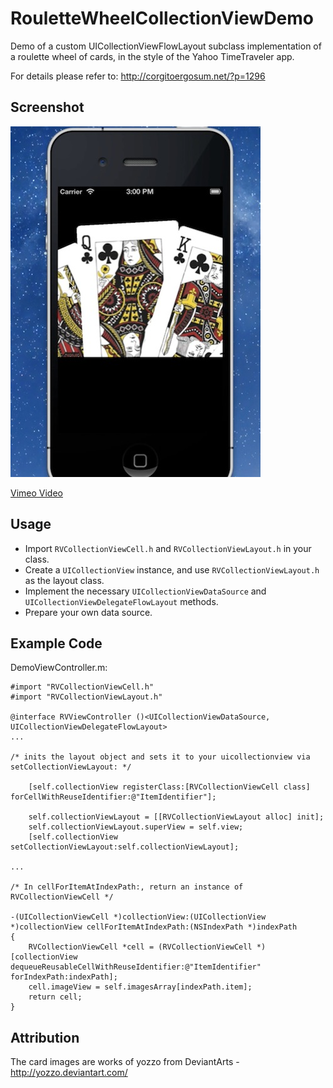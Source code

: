 RouletteWheelCollectionViewDemo
===============================

Demo of a custom UICollectionViewFlowLayout subclass implementation of a roulette wheel of cards, in the style of the Yahoo TimeTraveler app.

For details please refer to:
http://corgitoergosum.net/?p=1296

Screenshot
---
![Screenshot](RouletteViewDemo/roulettewheel_demo_image.jpg)


[Vimeo Video](https://vimeo.com/61983299 "Vimeo Video")


Usage
---
* Import `RVCollectionViewCell.h` and `RVCollectionViewLayout.h` in your class.
* Create a `UICollectionView` instance, and use `RVCollectionViewLayout.h` as the layout class.
* Implement the necessary `UICollectionViewDataSource` and `UICollectionViewDelegateFlowLayout` methods.
* Prepare your own data source. 


Example Code
---
DemoViewController.m:
```  objc
#import "RVCollectionViewCell.h"
#import "RVCollectionViewLayout.h"

@interface RVViewController ()<UICollectionViewDataSource, UICollectionViewDelegateFlowLayout>
...

/* inits the layout object and sets it to your uicollectionview via setCollectionViewLayout: */

    [self.collectionView registerClass:[RVCollectionViewCell class] forCellWithReuseIdentifier:@"ItemIdentifier"];
    
    self.collectionViewLayout = [[RVCollectionViewLayout alloc] init];
    self.collectionViewLayout.superView = self.view;
    [self.collectionView setCollectionViewLayout:self.collectionViewLayout];

...

/* In cellForItemAtIndexPath:, return an instance of RVCollectionViewCell */

-(UICollectionViewCell *)collectionView:(UICollectionView *)collectionView cellForItemAtIndexPath:(NSIndexPath *)indexPath
{
    RVCollectionViewCell *cell = (RVCollectionViewCell *)[collectionView dequeueReusableCellWithReuseIdentifier:@"ItemIdentifier" forIndexPath:indexPath];
    cell.imageView = self.imagesArray[indexPath.item];
    return cell;
}

```

Attribution
---
The card images are works of yozzo from DeviantArts - http://yozzo.deviantart.com/
